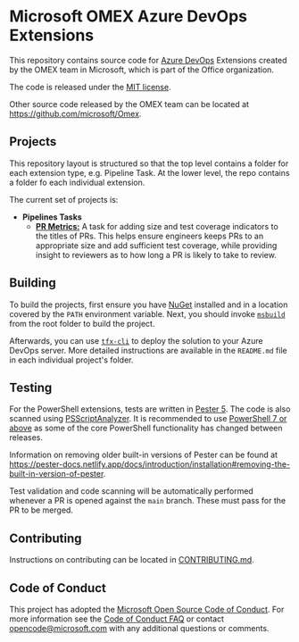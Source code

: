 # Microsoft OMEX Azure DevOps Extensions

This repository contains source code for
[Azure DevOps](https://azure.microsoft.com/services/devops/) Extensions created
by the OMEX team in Microsoft, which is part of the Office organization.

The code is released under the [MIT license](LICENSE.txt).

Other source code released by the OMEX team can be located at
<https://github.com/microsoft/Omex>.

## Projects

This repository layout is structured so that the top level contains a folder
for each extension type, e.g. Pipeline Task. At the lower level, the repo
contains a folder fo each individual extension.

The current set of projects is:

- **Pipelines Tasks**
  - [**PR Metrics:**](PipelinesTasks/PRMetrics/README.md) A task for adding size
    and test coverage indicators to the titles of PRs. This helps ensure
    engineers keeps PRs to an appropriate size and add sufficient test coverage,
    while providing insight to reviewers as to how long a PR is likely to take
    to review.

## Building

To build the projects, first ensure you have
[NuGet](https://docs.microsoft.com/nuget/reference/nuget-exe-cli-reference)
installed and in a location covered by the `PATH` environment variable. Next,
you should invoke
[`msbuild`](https://docs.microsoft.com/visualstudio/msbuild/msbuild) from the
root folder to build the project.

Afterwards, you can use [`tfx-cli`](https://github.com/microsoft/tfs-cli) to
deploy the solution to your Azure DevOps server. More detailed instructions are
available in the `README.md` file in each individual project's folder.

## Testing

For the PowerShell extensions, tests are written in
[Pester 5](https://github.com/pester/Pester). The code is also scanned using
[PSScriptAnalyzer](https://github.com/PowerShell/PSScriptAnalyzer). It is
recommended to use
[PowerShell 7 or above](https://github.com/PowerShell/PowerShell) as some of the
core PowerShell functionality has changed between releases.

Information on removing older built-in versions of Pester can be found at
<https://pester-docs.netlify.app/docs/introduction/installation#removing-the-built-in-version-of-pester>.

Test validation and code scanning will be automatically performed whenever a
PR is opened against the `main` branch. These must pass for the PR to be merged.

## Contributing

Instructions on contributing can be located in
[CONTRIBUTING.md](CONTRIBUTING.md).

## Code of Conduct

This project has adopted the
[Microsoft Open Source Code of Conduct](https://opensource.microsoft.com/codeofconduct/).
For more information see the
[Code of Conduct FAQ](https://opensource.microsoft.com/codeofconduct/faq/) or
contact [opencode@microsoft.com](mailto:opencode@microsoft.com) with any
additional questions or comments.
